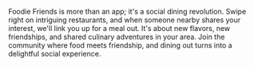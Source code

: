 Foodie Friends is more than an app; it's a social dining revolution. Swipe right on intriguing restaurants, and when someone nearby shares your interest, we'll link you up for a meal out. It's about new flavors, new friendships, and shared culinary adventures in your area. Join the community where food meets friendship, and dining out turns into a delightful social experience.
